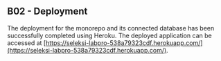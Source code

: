 ## B02 - Deployment

The deployment for the monorepo and its connected database has been successfully completed using Heroku. The deployed application can be accessed at [https://seleksi-labpro-538a79323cdf.herokuapp.com/](https://seleksi-labpro-538a79323cdf.herokuapp.com/).
